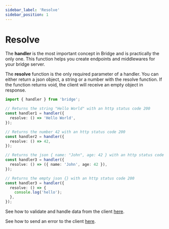 ```yaml
---
sidebar_label: 'Resolve'
sidebar_position: 1
---
```


# Resolve

The **handler** is the most important concept in Bridge and is practically the only one. This function helps you create endpoints and middlewares for your bridge server.

The **resolve** function is the only required parameter of a handler. You can either return a json object, a string or a number with the resolve function. If the function returns void, the client will receive an empty object in response.

```ts
import { handler } from 'bridge';

// Returns the string "Hello World" with an http status code 200
const handler1 = handler({
  resolve: () => 'Hello World',
});

// Returns the number 42 with an http status code 200
const handler2 = handler({
  resolve: () => 42,
});

// Returns the json { name: "John", age: 42 } with an http status code 200
const handler3 = handler({
  resolve: () => ({ name: 'John', age: 42 }),
});

// Returns the empty json {} with an http status code 200
const handler3 = handler({
  resolve: () => {
    console.log('hello');
  },
});
```

See how to validate and handle data from the client [here](data).

See how to send an error to the client [here](error).
